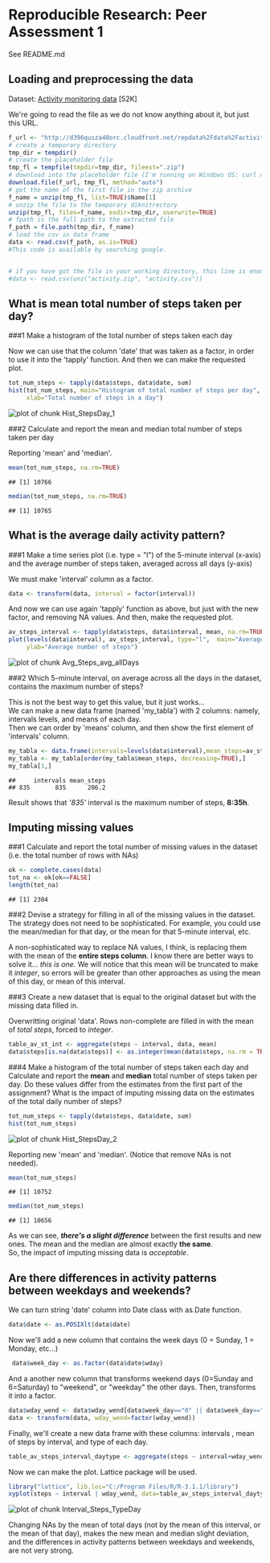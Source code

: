 # Reproducible Research: Peer Assessment 1

See README.md 

## Loading and preprocessing the data
Dataset: [Activity monitoring data](https://d396qusza40orc.cloudfront.net/repdata%2Fdata%2Factivity.zip) [52K]

We're going to read the file as we do not know anything about it, but just this URL.


```r
f_url <- "http://d396qusza40orc.cloudfront.net/repdata%2Fdata%2Factivity.zip"
# create a temporary directory
tmp_dir = tempdir()
# create the placeholder file
tmp_fl = tempfile(tmpdir=tmp_dir, fileext=".zip")
# download into the placeholder file (I'm running on Windows OS: curl not needed)
download.file(f_url, tmp_fl, method="auto")
# get the name of the first file in the zip archive
f_name = unzip(tmp_fl, list=TRUE)$Name[1]
# unzip the file to the temporary diknitrectory
unzip(tmp_fl, files=f_name, exdir=tmp_dir, overwrite=TRUE)
# fpath is the full path to the extracted file
f_path = file.path(tmp_dir, f_name)
# load the csv in data frame
data <- read.csv(f_path, as.is=TRUE)
#This code is available by searching google.


# if you have got the file in your working directory, this line is enough to read it.
#data <- read.csv(unz("activity.zip", "activity.csv"))
```


## What is mean total number of steps taken per day?
###1 Make a histogram of the total number of steps taken each day

Now we can use that the column 'date' that was taken as a factor, in order to use it into the 'tapply' function. And then we can make the requested plot.  

```r
tot_num_steps <- tapply(data$steps, data$date, sum)
hist(tot_num_steps, main="Histogram of total number of steps per day", 
     xlab="Total number of steps in a day")
```

![plot of chunk Hist_StepsDay_1](./PA1_template_files/figure-html/Hist_StepsDay_1.png) 

###2 Calculate and report the mean and median total number of steps taken per day  

Reporting 'mean' and 'median'.  

```r
mean(tot_num_steps, na.rm=TRUE)
```

```
## [1] 10766
```

```r
median(tot_num_steps, na.rm=TRUE)
```

```
## [1] 10765
```

## What is the average daily activity pattern?
###1 Make a time series plot (i.e. type = "l") of the 5-minute interval (x-axis) and the average number of steps taken, averaged across all days (y-axis)  

We must make 'interval' column as a factor.  

```r
data <- transform(data, interval = factor(interval))
```
And now we can use again 'tapply' function as above, but just with the new factor, and removing NA values.
And then, make the requested plot.  

```r
av_steps_interval <- tapply(data$steps, data$interval, mean, na.rm=TRUE)
plot(levels(data$interval), av_steps_interval, type="l",  main="Average number of steps averaged over all days", xlab="Interval", 
     ylab="Average number of steps")
```

![plot of chunk Avg_Steps_avg_allDays](./PA1_template_files/figure-html/Avg_Steps_avg_allDays.png) 

###2 Which 5-minute interval, on average across all the days in the dataset, contains the maximum number of steps?  

This is not the best way to get this value, but it just works...  
We can make a new data frame (named 'my_tabla') with 2 columns: namely, intervals levels, and means of each day.  
Then we can order by 'means' column, and then show the first element of 'intervals' column.  

```r
my_tabla <- data.frame(intervals=levels(data$interval),mean_steps=av_steps_interval, stringsAsFactors=FALSE)
my_tabla <- my_tabla[order(my_tabla$mean_steps, decreasing=TRUE),]
my_tabla[1,]
```

```
##     intervals mean_steps
## 835       835      206.2
```
Result shows that *'835'* interval is the maximum number of steps, **8:35h**.  

## Imputing missing values
###1 Calculate and report the total number of missing values in the dataset (i.e. the total number of rows with NAs) 


```r
ok <- complete.cases(data)
tot_na <- ok[ok==FALSE]
length(tot_na)
```

```
## [1] 2304
```

###2  Devise a strategy for filling in all of the missing values in the dataset. The strategy does not need to be sophisticated. For example, you could use the mean/median for that day, or the mean for that 5-minute interval, etc.  

A non-sophisticated way to replace NA values, I think, is replacing them with the mean of the **entire steps column**. I know there are better ways to solve it... *this is one*.
We will notice that this mean will be truncated to make it *integer*, so errors will be greater than other approaches as using the mean of this day, or mean of this interval.

###3 Create a new dataset that is equal to the original dataset but with the missing data filled in.  

Overwritting original 'data'. Rows non-complete are filled in with the mean of *total steps*, forced to *integer*.  


```r
table_av_st_int <- aggregate(steps ~ interval, data, mean)
data$steps[is.na(data$steps)] <- as.integer(mean(data$steps, na.rm = TRUE))
```

###4 Make a histogram of the total number of steps taken each day and Calculate and report the **mean** and **median** total number of steps taken per day. Do these values differ from the estimates from the first part of the assignment? What is the impact of imputing missing data on the estimates of the total daily number of steps?


```r
tot_num_steps <- tapply(data$steps, data$date, sum)
hist(tot_num_steps)
```

![plot of chunk Hist_StepsDay_2](./PA1_template_files/figure-html/Hist_StepsDay_2.png) 

Reporting new 'mean' and 'median'. (Notice that remove NAs is not needed).   


```r
mean(tot_num_steps)
```

```
## [1] 10752
```

```r
median(tot_num_steps)
```

```
## [1] 10656
```

As we can see, ***there's a slight difference*** between the first results and new ones. The mean and the median are almost exactly **the same**.  
So, the impact of imputing missing data is *acceptable*.     

## Are there differences in activity patterns between weekdays and weekends?  

We can turn string 'date' column into Date class with as.Date function.     

```r
data$date <- as.POSIXlt(data$date)
```
Now we'll add a new column that contains the week days (0 = Sunday, 1 = Monday, etc...)     

```r
 data$week_day <- as.factor(data$date$wday)
```
And a another new column that transforms weekend days (0=Sunday and 6=Saturday) to "weekend", or "weekday" the other days. Then, transforms it into a factor.  

```r
data$wday_wend <- data$wday_wend[data$week_day=="0" || data$week_day=="6"] <- c("weekend","weekday")
data <- transform(data, wday_wend=factor(wday_wend))
```
Finally, we'll create a new data frame with these columns: intervals , mean of steps by interval, and type of each day.   

```r
table_av_steps_interval_daytype <- aggregate(steps ~ interval+wday_wend, data, mean)
```


Now we can make the plot. Lattice package will be used.  

```r
library("lattice", lib.loc="C:/Program Files/R/R-3.1.1/library")
xyplot(steps ~ interval | wday_wend, data=table_av_steps_interval_daytype, layout=c(1,2), type="l")
```

![plot of chunk Interval_Steps_TypeDay](./PA1_template_files/figure-html/Interval_Steps_TypeDay.png) 

Changing NAs by the mean of total days (not by the mean of this interval, or the mean of that day), makes the new mean and median slight deviation, and the differences in activity patterns between weekdays and weekends, are not very strong.


